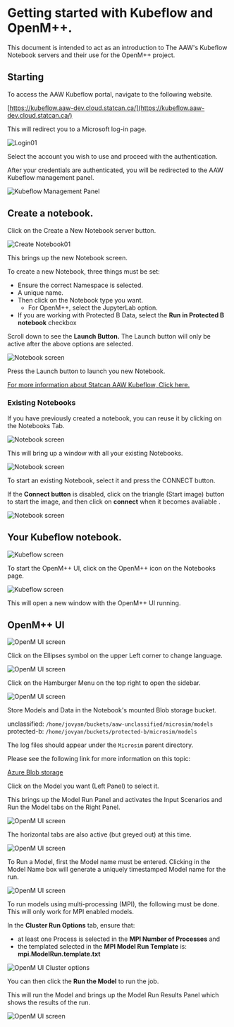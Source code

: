 
# Getting started with Kubeflow and OpenM++.

This document is intended to act as an introduction to The AAW's Kubeflow Notebook servers and their use for the OpenM++ project.

## Starting

To access the AAW Kubeflow portal, navigate to the following website.

[https://kubeflow.aaw-dev.cloud.statcan.ca/](https://kubeflow.aaw-dev.cloud.statcan.ca/) 

This will redirect you to a Microsoft log-in page.

![Login01](../images/Login01.png)

Select the account you wish to use and proceed with the authentication.

After your credentials are authenticated, you will be redirected to the AAW Kubeflow management panel. 

![Kubeflow Management Panel](../images/KFMP01.png)

## Create a notebook.

Click on the Create a New Notebook server button.

![Create Notebook01](../images/CreateNB01.png)

This brings up the new Notebook screen.

To create a new Notebook, three things must be set:
- Ensure the correct Namespace is selected.
- A unique name.
- Then click on the Notebook type you want.
  - For OpenM++, select the JupyterLab option.
- If you are working with Protected B Data, select the **Run in Protected B notebook** checkbox

Scroll down to see the **Launch Button.**  The Launch button will only be active after the above options are selected.
 
![Notebook screen](../images/NewNBScreen02.png)

Press the Launch button to launch you new Notebook.

[For more information about Statcan AAW Kubeflow, Click here.](/aaw/en/1-Experiments/Kubeflow/)

### Existing Notebooks

If you have previously created a notebook, you can reuse it by clicking on the Notebooks Tab.

![Notebook screen](../images/NewNBScreen03.png)

This will bring up a window with all your existing Notebooks.  

![Notebook screen](../images/NewNBScreen04.png)

To start an existing Notebook, select it and press the CONNECT button.

If the **Connect button** is disabled, click on the triangle (Start image) button to start the image, and then click on **connect** when it becomes avaliable .

![Notebook screen](../images/startNb01.png)

## Your Kubeflow notebook.

![Kubeflow screen](../images/KFNotebook01.png)

To start the OpenM++ UI, click on the OpenM++ icon on the Notebooks page.

![Kubeflow screen](../images/KFNotebook09.png)

This will open a new window with the OpenM++ UI running.

## OpenM++ UI

![OpenM UI screen](../images/OpenMUI01.png)


Click on the Ellipses symbol on the upper Left corner to change language.

![OpenM UI screen](../images/OpenMUI02.png)

Click on the Hamburger Menu on the top right to open the sidebar.

![OpenM UI screen](../images/OpenMUI03.png)

Store Models and Data in the Notebook's mounted Blob storage bucket.

unclassified: `/home/jovyan/buckets/aaw-unclassified/microsim/models`
protected-b: `/home/jovyan/buckets/protected-b/microsim/models`

The log files should appear under the `Microsim` parent directory.

Please see the following link for more information on this topic:

[Azure Blob storage](/aaw/en/5-Storage/AzureBlobStorage/)

Click on the Model you want (Left Panel) to select it.  

This brings up the Model Run Panel and activates the Input Scenarios and Run the Model tabs on the Right Panel.

![OpenM UI screen](../images/OpenMUI04.png)

The horizontal tabs are also active (but greyed out) at this time.

![OpenM UI screen](../images/OpenMUI05.png)

To Run a Model, first the Model name must be entered.  Clicking in the Model Name box will generate a uniquely timestamped Model name for the run.

![OpenM UI screen](../images/OpenMUI06.png)

To run models using multi-processing (MPI), the following must be done.  This will only work for MPI enabled models.

In the **Cluster Run Options** tab, ensure that:
- at least one Process is selected in the **MPI Number of Processes** and
- the templated selected in the **MPI Model Run Template** is: **mpi.ModelRun.template.txt**

![OpenM UI Cluster options](../images/OpenMUI08.png)

You can then click the **Run the Model** to run the job.

This will run the Model and brings up the Model Run Results Panel which shows the results of the run.

![OpenM UI screen](../images/OpenMUI07.png)
